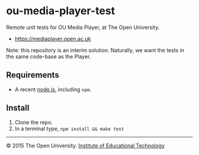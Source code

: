 # ou-media-player-test

Remote unit tests for OU Media Player, at The Open University.

* <https://mediaplayer.open.ac.uk>

Note: this repository is an interim solution. Naturally, we want the tests in the same code-base as the Player.

## Requirements

* A recent [node.js](http://nodejs.org/), including `npm`.

## Install

1. Clone the repo.
2. In a terminal type, `npm install && make test`


---
© 2015 The Open University. [Institute of Educational Technology](http://iet.open.ac.uk)
